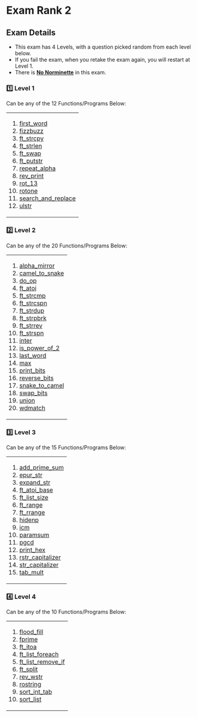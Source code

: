 # Exam Rank 2

## Exam Details

- This exam has 4 Levels, with a question picked random from each level below.
- If you fail the exam, when you retake the exam again, you will restart at Level 1.
- There is <ins>**No Norminette**</ins> in this exam.

### :one: Level 1
Can be any of the 12 Functions/Programs Below:
<table><tr><td>
  
1. [first_word](https://github.com/renancorlett/42---Exams/blob/main/Rank_2/Level_1/first_word)
2. [fizzbuzz](https://github.com/renancorlett/42---Exams/blob/main/Rank_2/Level_1/fizzbuss)
3. [ft_strcpy](https://github.com/renancorlett/42---Exams/blob/main/Rank_2/Level_1/ft_strcpy)
4. [ft_strlen](https://github.com/renancorlett/42---Exams/blob/main/Rank_2/Level_1/ft_strlen)
5. [ft_swap](https://github.com/renancorlett/42---Exams/blob/main/Rank_2/Level_1/ft_swap)
6. [ft_putstr](https://github.com/renancorlett/42---Exams/blob/main/Rank_2/Level_1/ft_putstr.c)
7. [repeat_alpha](https://github.com/renancorlett/42---Exams/blob/main/Rank_2/Level_1/repeat_alpha)
8. [rev_print](https://github.com/renancorlett/42---Exams/blob/main/Rank_2/Level_1/rev_print)
9. [rot_13](https://github.com/renancorlett/42---Exams/blob/main/Rank_2/Level_1/rot_13)
10. [rotone](https://github.com/renancorlett/42---Exams/blob/main/Rank_2/Level_1/rotone)
11. [search_and_replace](https://github.com/renancorlett/42---Exams/blob/main/Rank_2/Level_1/search_and_replace)
12. [ulstr](https://github.com/renancorlett/42---Exams/blob/main/Rank_2/Level_1/ulstr)
</td></tr></table>

### :two: Level 2
Can be any of the 20 Functions/Programs Below:
<table><tr><td>
  
1. [alpha_mirror](https://github.com/renancorlett/42---Exams/blob/main/Rank_2/Level_2/alpha_mirror)
2. [camel_to_snake](https://github.com/renancorlett/42---Exams/blob/main/Rank_2/Level_2/camel_to_snake)
3. [do_op](https://github.com/renancorlett/42---Exams/blob/main/Rank_2/Level_2/do_op)
4. [ft_atoi](https://github.com/renancorlett/42---Exams/blob/main/Rank_2/Level_2/ft_atoi)
5. [ft_strcmp](https://github.com/renancorlett/42---Exams/blob/main/Rank_2/Level_2/ft_strcmp)
6. [ft_strcspn](https://github.com/renancorlett/42---Exams/blob/main/Rank_2/Level_2/ft_strcspn)
7. [ft_strdup](https://github.com/renancorlett/42---Exams/blob/main/Rank_2/Level_2/ft_strdup)
8. [ft_strpbrk](https://github.com/renancorlett/42---Exams/blob/main/Rank_2/Level_2/ft_strpbrk)
9. [ft_strrev](https://github.com/renancorlett/42---Exams/blob/main/Rank_2/Level_2/ft_strrev)
10. [ft_strspn](https://github.com/renancorlett/42---Exams/blob/main/Rank_2/Level_2/ft_strspn)
11. [inter](https://github.com/renancorlett/42---Exams/blob/main/Rank_2/Level_2/inter)
12. [is_power_of_2](https://github.com/renancorlett/42---Exams/blob/main/Rank_2/Level_2/is_power_of_2)
13. [last_word](https://github.com/renancorlett/42---Exams/blob/main/Rank_2/Level_2/last_word)
14. [max](https://github.com/renancorlett/42---Exams/blob/main/Rank_2/Level_2/max)
15. [print_bits](https://github.com/renancorlett/42---Exams/blob/main/Rank_2/Level_2/print_bits)
16. [reverse_bits](https://github.com/renancorlett/42---Exams/blob/main/Rank_2/Level_2/reverse_bits)
17. [snake_to_camel](https://github.com/renancorlett/42---Exams/blob/main/Rank_2/Level_2/snake_to_camel)
18. [swap_bits](https://github.com/renancorlett/42---Exams/blob/main/Rank_2/Level_2/swap_bits)
19. [union](https://github.com/renancorlett/42---Exams/blob/main/Rank_2/Level_2/union)
20. [wdmatch](https://github.com/renancorlett/42---Exams/blob/main/Rank_2/Level_2/wdmatch)
</td></tr></table>

### :three: Level 3
Can be any of the 15 Functions/Programs Below:
<table><tr><td>
  
1. [add_prime_sum](https://github.com/renancorlett/42---Exams/blob/main/Rank_2/Level_3/add_prime_sum)
2. [epur_str](https://github.com/renancorlett/42---Exams/blob/main/Rank_2/Level_3/epur_str)
3. [expand_str](https://github.com/renancorlett/42---Exams/blob/main/Rank_2/Level_3/expand_str)
4. [ft_atoi_base](https://github.com/renancorlett/42---Exams/blob/main/Rank_2/Level_3/ft_atoi_base)
5. [ft_list_size](https://github.com/renancorlett/42---Exams/blob/main/Rank_2/Level_3/ft_list_size)
6. [ft_range](https://github.com/renancorlett/42---Exams/blob/main/Rank_2/Level_3/ft_range)
7. [ft_rrange](https://github.com/renancorlett/42---Exams/blob/main/Rank_2/Level_3/ft_rrange)
8. [hidenp](https://github.com/renancorlett/42---Exams/blob/main/Rank_2/Level_3/hidenp)
9. [icm](https://github.com/renancorlett/42---Exams/blob/main/Rank_2/Level_3/icm)
10. [paramsum](https://github.com/renancorlett/42---Exams/blob/main/Rank_2/Level_3/paramsum)
11. [pgcd](https://github.com/renancorlett/42---Exams/blob/main/Rank_2/Level_3/pgcd)
12. [print_hex](https://github.com/renancorlett/42---Exams/blob/main/Rank_2/Level_3/print_hex)
13. [rstr_capitalizer](https://github.com/renancorlett/42---Exams/blob/main/Rank_2/Level_3/rstr_capitalizer)
14. [str_capitalizer](https://github.com/renancorlett/42---Exams/blob/main/Rank_2/Level_3/str_capitalizer)
15. [tab_mult](https://github.com/renancorlett/42---Exams/blob/main/Rank_2/Level_3/tab_mult)
</td></tr></table>

### :four: Level 4
Can be any of the 10 Functions/Programs Below:
<table><tr><td>
  
1. [flood_fill](https://github.com/renancorlett/42---Exams/blob/main/Rank_2/Level_4/flood_fill)
2. [fprime](https://github.com/renancorlett/42---Exams/blob/main/Rank_2/Level_4/fprime)
3. [ft_itoa](https://github.com/renancorlett/42---Exams/blob/main/Rank_2/Level_4/ft_itoa)
4. [ft_list_foreach](https://github.com/renancorlett/42---Exams/blob/main/Rank_2/Level_4/ft_list_foreach)
5. [ft_list_remove_if](https://github.com/renancorlett/42---Exams/blob/main/Rank_2/Level_4/ft_list_remove)
6. [ft_split](https://github.com/renancorlett/42---Exams/blob/main/Rank_2/Level_4/ft_split)
7. [rev_wstr](https://github.com/renancorlett/42---Exams/blob/main/Rank_2/Level_4/rev_wstr)
8. [rostring](https://github.com/renancorlett/42---Exams/blob/main/Rank_2/Level_4/rostring)
9. [sort_int_tab](https://github.com/renancorlett/42---Exams/blob/main/Rank_2/Level_4/sort_int_tab)
10. [sort_list](https://github.com/renancorlett/42---Exams/blob/main/Rank_2/Level_4/sort_list)
</td></tr></table>

<br>
